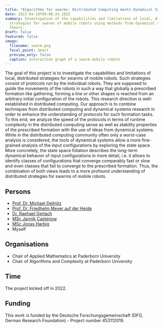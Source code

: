 ```yaml
---
title: "Algorithms for swarms: Distributed Computing meets Dynamical Systems TEST"
date: 2023-04-19T09:08:24.182Z
summary: Investigation of the capabilities and limitations of local, distributed
  strategies for swarms of mobile robots using methods from dynamical systems
  theory.
draft: false
featured: false
image:
  filename: swarm.png
  focal_point: Smart
  preview_only: false
  caption: Interaction graph of a swarm mobile robots
---
```

The goal of this project is to investigate the capabilities and limitations of local, distributed strategies for swarms of mobile robots. Such strategies consist of protocols run by the individual robots. They are supposed to guide the movements of the robots in such a way that globally a prescribed formation like gathering, forming a line or other shapes is reached from an arbitrary initial configuration of the robots. This research direction is well-established in distributed computing. Our approach is to combine techniques from distributed computing and dynamical systems research in order to enhance the understanding of protocols for such formation tasks. To this end, we analyze the speed of the protocols in terms of runtime complexity in the distributed computing sense as well as stability properties of the prescribed formation with the use of ideas from dynamical systems. While in the distributed computing community often only a worst-case analysis is considered, the tools of dynamical systems allow a more fine-grained analysis of the input configurations by exploring the state space. More concretely, the state space foliation describes the long-term dynamical behavior of input configurations in more detail, i.e. it allows to identify classes of configurations that converge comparably fast or slow and even classes that fail to converge to the prescribed formation. Thus, the combination of both views leads to a more profound understanding of distributed strategies for swarms of mobile robots.

## Persons

* [Prof. Dr. Michael Dellnitz](https://math.uni-paderborn.de/en/ag/chair-of-applied-mathematics)
* [Prof. Dr. Friedhelm Meyer auf der Heide](https://www.hni.uni-paderborn.de/alg/mitarbeiter/fmadh/)
* [Dr. Raphael Gerlach](https://www.uni-paderborn.de/en/person/32655)
* [MSc Jannik Castenow](https://www.hni.uni-paderborn.de/alg/mitarbeiter/jannikca/)
* [MSc Jonas Harbig](https://www.hni.uni-paderborn.de/en/algorithms-and-complexity/staff/152284822104275/)
* Myself

## Organisations

* Chair of Applied Mathematics at Paderborn University
* Chair of Algorithms and Complexity at Paderborn University

## Time

The project kicked off in 2022.

## Funding

This work is funded by the Deutsche Forschungsgemeinschaft (DFG, German Research Foundation) - Project number 453112019.
